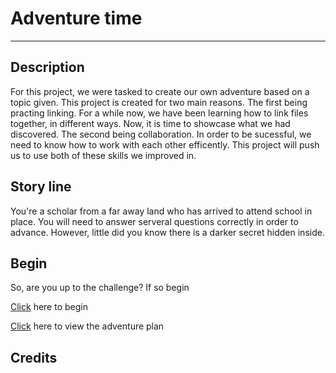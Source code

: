 
# Adventure time
---

## Description

For this project, we were tasked to create our own adventure based on a topic given. This project is created for two main reasons. The first being practing linking. For a while now, we have been learning how to link files together, in different ways. Now, it is time to showcase what we had discovered. The second being collaboration. In order to be sucessful, we need to know how to work with each other efficently. This project will push us to use both of these skills we improved in.

## Story line

You're a scholar from a far away land who has arrived to attend school in place. You will need to answer serveral questions correctly in order to advance. However, little did you know there is a darker secret hidden inside.


## Begin

So, are you up to the challenge? If so begin

[Click](https://github.com/henghuil9483/Sep10-CYOA-Plan./blob/main/start/welcome.md) here to begin

[Click](https://docs.google.com/drawings/d/1n2ph2lyyf9FuD5qbfH-__SVNQBPvy4lV6A7Suy0wSsM/edit) here to view the adventure plan

## Credits








